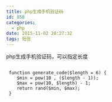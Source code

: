 ```yaml
---
title: php生成手机验证码
id: 858
categories:
  - php
date: 2015-11-02 20:27:32
tags: 短信
---
```


php生成手机验证码，可以指定长度
```

 function generate_code($length = 6) {
    $min = pow(10 , ($length - 1));
    $max = pow(10, $length) - 1;
    return rand($min, $max);
 }

```